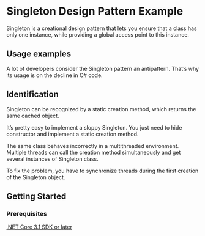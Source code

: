 # Singleton Design Pattern Example
Singleton is a creational design pattern that lets you ensure that a class has only one instance, while providing a global access point to this instance.

## Usage examples
A lot of developers consider the Singleton pattern an antipattern. That’s why its usage is on the decline in C# code.

## Identification
Singleton can be recognized by a static creation method, which returns the same cached object.

It’s pretty easy to implement a sloppy Singleton. You just need to hide constructor and implement a static creation method.

The same class behaves incorrectly in a multithreaded environment. Multiple threads can call the creation method simultaneously and get several instances of Singleton class.

To fix the problem, you have to synchronize threads during the first creation of the Singleton object.

## Getting Started

### Prerequisites

[.NET Core 3.1 SDK or later](https://dotnet.microsoft.com/download/dotnet-core/3.1)
